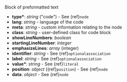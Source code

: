 Block of preformatted text

- __type*__: _string_ ("code") - See {ref}`node`
- __lang__: _string_ - language of the code 
- __meta__: _string_ - custom information relating to the node 
- __class__: _string_ - user-defined class for code block 
- __showLineNumbers__: _boolean_ 
- __startingLineNumber__: _integer_ 
- __emphasizeLines__: _array_ (integer) 
- __identifier__: _string_ - See {ref}`optionalassociation`
- __label__: _string_ - See {ref}`optionalassociation`
- __value*__: _string_ - See {ref}`literal`
- __position__: _object_ ({ref}`position`) - See {ref}`node`
- __data__: _object_ - See {ref}`node`
